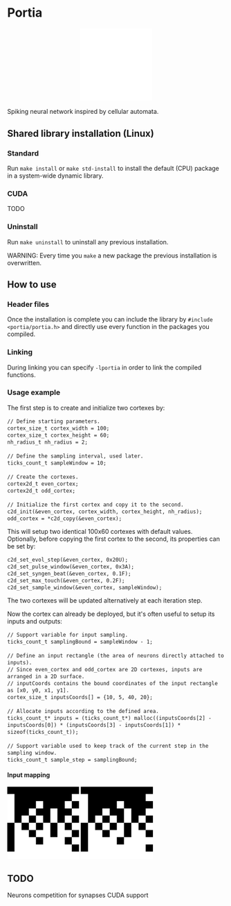 # Portia
<p align="center" width="100%">
    <img width="33%" src="/meta/portia.png"> 
</p>
Spiking neural network inspired by cellular automata.<br/>

## Shared library installation (Linux)
### Standard
Run `make install` or `make std-install` to install the default (CPU) package in a system-wide dynamic library.<br/>

### CUDA
TODO

### Uninstall
Run `make uninstall` to uninstall any previous installation.

WARNING: Every time you `make` a new package the previous installation is overwritten.

## How to use
### Header files
Once the installation is complete you can include the library by `#include <portia/portia.h>` and directly use every function in the packages you compiled.<br/>

### Linking
During linking you can specify `-lportia` in order to link the compiled functions.

### Usage example
The first step is to create and initialize two cortexes by:
```
// Define starting parameters.
cortex_size_t cortex_width = 100;
cortex_size_t cortex_height = 60;
nh_radius_t nh_radius = 2;

// Define the sampling interval, used later.
ticks_count_t sampleWindow = 10;

// Create the cortexes.
cortex2d_t even_cortex;
cortex2d_t odd_cortex;

// Initialize the first cortex and copy it to the second.
c2d_init(&even_cortex, cortex_width, cortex_height, nh_radius);
odd_cortex = *c2d_copy(&even_cortex);
```
This will setup two identical 100x60 cortexes with default values.<br/>
Optionally, before copying the first cortex to the second, its properties can be set by:
```
c2d_set_evol_step(&even_cortex, 0x20U);
c2d_set_pulse_window(&even_cortex, 0x3A);
c2d_set_syngen_beat(&even_cortex, 0.1F);
c2d_set_max_touch(&even_cortex, 0.2F);
c2d_set_sample_window(&even_cortex, sampleWindow);
```
The two cortexes will be updated alternatively at each iteration step.

Now the cortex can already be deployed, but it's often useful to setup its inputs and outputs:
```
// Support variable for input sampling.
ticks_count_t samplingBound = sampleWindow - 1;

// Define an input rectangle (the area of neurons directly attached to inputs).
// Since even_cortex and odd_cortex are 2D cortexes, inputs are arranged in a 2D surface.
// inputCoords contains the bound coordinates of the input rectangle as [x0, y0, x1, y1].
cortex_size_t inputsCoords[] = {10, 5, 40, 20};

// Allocate inputs according to the defined area.
ticks_count_t* inputs = (ticks_count_t*) malloc((inputsCoords[2] - inputsCoords[0]) * (inputsCoords[3] - inputsCoords[1]) * sizeof(ticks_count_t));

// Support variable used to keep track of the current step in the sampling window.
ticks_count_t sample_step = samplingBound;
```

#### Input mapping
<img width="33%" src="/meta/10f.png"> <img width="33%" src="/meta/10r.png">

## TODO
Neurons competition for synapses
CUDA support

